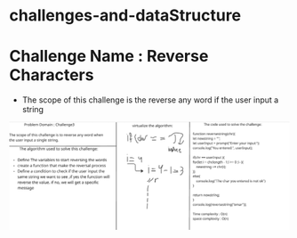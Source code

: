 # challenges-and-dataStructure
# Challenge Name : Reverse Characters
- The scope of this challenge is the reverse any word if the user input a string

![Challenge3](Challenge-3.png) 
